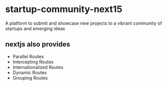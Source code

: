 # startup-community-next15

A platform to submit and showcase new projects to a vibrant community of startups and emerging ideas

## nextjs also provides

- Parallel Routes
- Intercepting Routes
- Internationalized Routes
- Dynamic Routes
- Grouping Routes
